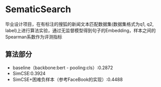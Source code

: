# SematicSearch
毕业设计项目，在有标注的搜狐的新闻文本匹配数据集(数据集格式为q1, q2, label)上进行算法实验，通过无监督模型得到句子的Embedding，样本之间的Spearman系数作为评测指标

## 算法部分
- baseline（backbone:bert - pooling:cls）:0.2872
- SimCSE:0.3924
- SimCSE+困难负样本（参考FaceBook的实现）:0.4488
